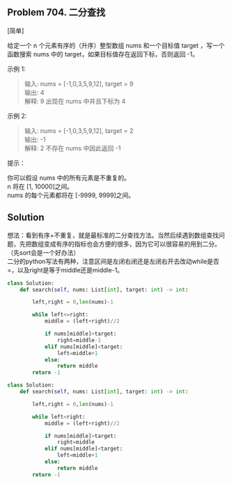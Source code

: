 ## Problem 704. 二分查找

[简单]

给定一个 n 个元素有序的（升序）整型数组 nums 和一个目标值 target  ，写一个函数搜索 nums 中的 target，如果目标值存在返回下标，否则返回 -1。


示例 1:

>输入: nums = [-1,0,3,5,9,12], target = 9  
输出: 4  
解释: 9 出现在 nums 中并且下标为 4  

示例 2:

>输入: nums = [-1,0,3,5,9,12], target = 2  
输出: -1  
解释: 2 不存在 nums 中因此返回 -1  
 
提示：

你可以假设 nums 中的所有元素是不重复的。  
n 将在 [1, 10000]之间。  
nums 的每个元素都将在 [-9999, 9999]之间。  

## Solution

想法：看到有序+不重复，就是最标准的二分查找方法。当然后续遇到数组查找问题，先把数组变成有序的指标也会方便的很多，因为它可以很容易的用到二分。（先sort会是一个好办法）  
二分的python写法有两种，注意区间是左闭右闭还是左闭右开去改动while是否=，以及right是等于middle还是middle-1。

```python
class Solution:
    def search(self, nums: List[int], target: int) -> int:

        left,right = 0,len(nums)-1

        while left<=right:
            middle = (left+right)//2

            if nums[middle]>target:
                right=middle-1
            elif nums[middle]<target:
                left=middle+1
            else:
                return middle
        return -1
```

```python
class Solution:
    def search(self, nums: List[int], target: int) -> int:

        left,right = 0,len(nums)-1

        while left<right:
            middle = (left+right)//2

            if nums[middle]>target:
                right=middle
            elif nums[middle]<target:
                left=middle+1
            else:
                return middle
        return -1
```